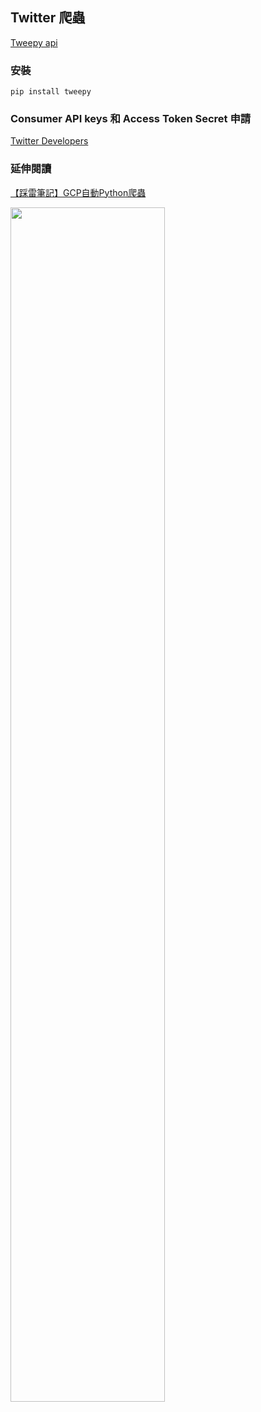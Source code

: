 ## Twitter 爬蟲

[Tweepy api](https://tweepy.readthedocs.io/en/latest/getting_started.html)

### 安裝
```
pip install tweepy
```

### Consumer API keys 和 Access Token Secret 申請
[Twitter Developers](https://developer.twitter.com/en/apps)

### 延伸閱讀
[【踩雷筆記】GCP自動Python爬蟲](https://medium.com/@a10423006/%E8%B8%A9%E9%9B%B7%E7%AD%86%E8%A8%98-gcp%E8%87%AA%E5%8B%95python%E7%88%AC%E8%9F%B2-2cb104cd8d0f?source=friends_link&sk=04b866e0ed3bc72862adde040ddd79bb)

<img width="70%" heigth="70%" src="https://github.com/a10423006/Twitter_crawler/blob/master/image/image.png">